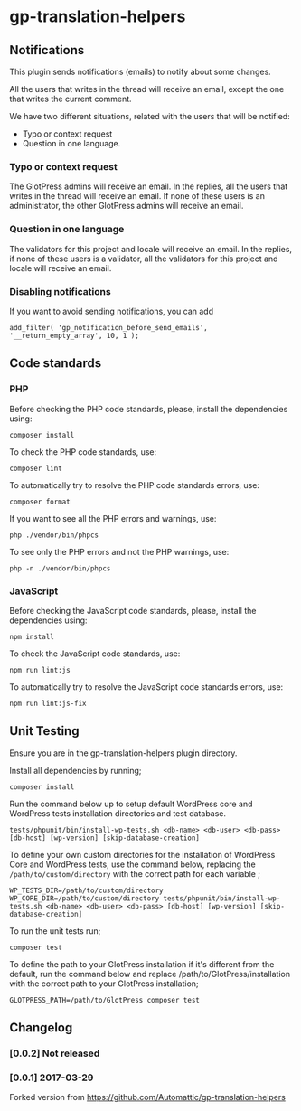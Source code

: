 # gp-translation-helpers

## Notifications

This plugin sends notifications (emails) to notify about some changes. 

All the users that writes in the thread will receive an email, except the one 
that writes the current comment.

We have two different situations, related with the users that will be notified:
- Typo or context request
- Question in one language.

### Typo or context request

The GlotPress admins will receive an email. In the replies, all the users that 
writes in the thread will receive an email. If none of these users is an administrator, 
the other GlotPress admins will receive an email.

### Question in one language

The validators for this project and locale will receive an email. In the replies, 
if none of these users is a validator, all the validators for this project and locale 
will receive an email.

### Disabling notifications

If you want to avoid sending notifications, you can add 

```
add_filter( 'gp_notification_before_send_emails', '__return_empty_array', 10, 1 );
```

## Code standards

### PHP

Before checking the PHP code standards, please, install the dependencies using:
```
composer install
```

To check the PHP code standards, use:
```
composer lint
```

To automatically try to resolve the PHP code standards errors, use:
```
composer format
```

If you want to see all the PHP errors and warnings, use:
```
php ./vendor/bin/phpcs
```

To see only the PHP errors and not the PHP warnings, use:
```
php -n ./vendor/bin/phpcs
```

### JavaScript

Before checking the JavaScript code standards, please, install the dependencies using:
```
npm install
```

To check the JavaScript code standards, use:
```
npm run lint:js
```

To automatically try to resolve the JavaScript code standards errors, use:
```
npm run lint:js-fix
```
## Unit Testing
Ensure you are in the gp-translation-helpers plugin directory.

Install all dependencies by running;
```
composer install
```

Run the command below up to setup default WordPress core and WordPress tests installation directories and test database.
```
tests/phpunit/bin/install-wp-tests.sh <db-name> <db-user> <db-pass> [db-host] [wp-version] [skip-database-creation]
```
To define your own custom directories for the installation of WordPress Core and WordPress tests, use the command below, replacing the `/path/to/custom/directory` with the correct path for each variable ;
```
WP_TESTS_DIR=/path/to/custom/directory WP_CORE_DIR=/path/to/custom/directory tests/phpunit/bin/install-wp-tests.sh <db-name> <db-user> <db-pass> [db-host] [wp-version] [skip-database-creation]
```

To run the unit tests run;
```
composer test
```
To define the path to your GlotPress installation if it's different from the default, run the command below and replace /path/to/GlotPress/installation with the correct path to your GlotPress installation;
```
GLOTPRESS_PATH=/path/to/GlotPress composer test
```
## Changelog

### [0.0.2] Not released

### [0.0.1] 2017-03-29

Forked version from https://github.com/Automattic/gp-translation-helpers